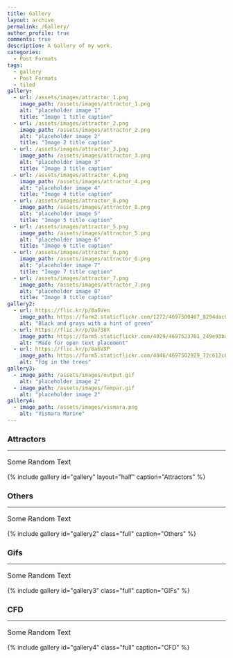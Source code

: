 ```yaml
---
title: Gallery
layout: archive
permalink: /Gallery/
author_profile: true
comments: true
description: A Gallery of my work.
categories:
  - Post Formats
tags:
  - gallery
  - Post Formats
  - tiled
gallery:
  - url: /assets/images/attractor_1.png
    image_path: /assets/images/attractor_1.png
    alt: "placeholder image 1"
    title: "Image 1 title caption"
  - url: /assets/images/attractor_2.png
    image_path: /assets/images/attractor_2.png
    alt: "placeholder image 2"
    title: "Image 2 title caption"
  - url: /assets/images/attractor_3.png
    image_path: /assets/images/attractor_3.png
    alt: "placeholder image 3"
    title: "Image 3 title caption"
  - url: /assets/images/attractor_4.png
    image_path: /assets/images/attractor_4.png
    alt: "placeholder image 4"
    title: "Image 4 title caption"
  - url: /assets/images/attractor_8.png
    image_path: /assets/images/attractor_8.png
    alt: "placeholder image 5"
    title: "Image 5 title caption"
  - url: /assets/images/attractor_5.png
    image_path: /assets/images/attractor_5.png
    alt: "placeholder image 6"
    title: "Image 6 title caption"
  - url: /assets/images/attractor_6.png
    image_path: /assets/images/attractor_6.png
    alt: "placeholder image 7"
    title: "Image 7 title caption"
  - url: /assets/images/attractor_7.png
    image_path: /assets/images/attractor_7.png
    alt: "placeholder image 8"
    title: "Image 8 title caption"
gallery2:
  - url: https://flic.kr/p/8a6Ven
    image_path: https://farm2.staticflickr.com/1272/4697500467_8294dac099_q.jpg
    alt: "Black and grays with a hint of green"
  - url: https://flic.kr/p/8a738X
    image_path: https://farm5.staticflickr.com/4029/4697523701_249e93ba23_q.jpg
    alt: "Made for open text placement"
  - url: https://flic.kr/p/8a6VXP
    image_path: https://farm5.staticflickr.com/4046/4697502929_72c612c636_q.jpg
    alt: "Fog in the trees"
gallery3:
  - image_path: /assets/images/output.gif
    alt: "placeholder image 2"
  - image_path: /assets/images/fempar.gif
    alt: "placeholder image 2"
gallery4:
  - image_path: /assets/images/vismara.png
    alt: "Vismara Marine"
---
```


<h2 style="font-size:18px">Attractors</h2>
<hr>
<p style="font-size:16px">
Some Random Text
</p>

{% include gallery id="gallery" layout="half" caption="Attractors" %}

<h2 style="font-size:18px">Others</h2>
<hr>
<p style="font-size:16px">
Some Random Text
</p>

{% include gallery id="gallery2" class="full" caption="Others" %}

<h2 style="font-size:18px">Gifs</h2>
<hr>
<p style="font-size:16px">
Some Random Text
</p>

{% include gallery id="gallery3" class="full" caption="GIFs" %}

<h2 style="font-size:18px">CFD</h2>
<hr>
<p style="font-size:16px">
Some Random Text
</p>

{% include gallery id="gallery4" class="full" caption="CFD" %}
